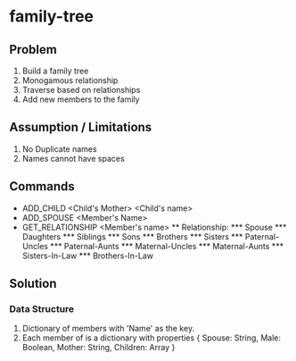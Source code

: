 # family-tree

## Problem
1. Build a family tree
2. Monogamous relationship
3. Traverse based on relationships
4. Add new members to the family

## Assumption / Limitations
1. No Duplicate names
2. Names cannot have spaces

## Commands
* ADD_CHILD <Child's Mother>  <Child's name> <Gender> 
* ADD_SPOUSE <Member's Name> <Spouse Name>
* GET_RELATIONSHIP <Member's name> <Relationship Name>
** Relationship:
*** Spouse
*** Daughters
*** Siblings
*** Sons
*** Brothers
*** Sisters
*** Paternal-Uncles
*** Paternal-Aunts
*** Maternal-Uncles
*** Maternal-Aunts
*** Sisters-In-Law
*** Brothers-In-Law



## Solution

### Data Structure
1. Dictionary of members with 'Name' as the key.
2. Each member of is a dictionary with properties { Spouse: String, Male: Boolean, Mother: String, Children: Array }

